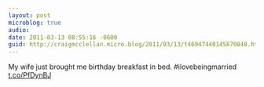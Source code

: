 ```yaml
---
layout: post
microblog: true
audio: 
date: 2011-03-13 08:55:16 -0600
guid: http://craigmcclellan.micro.blog/2011/03/13/t46947440145870848.html
---
```

My wife just brought me birthday breakfast in bed. #ilovebeingmarried [t.co/PfDynBJ](http://t.co/PfDynBJ)
